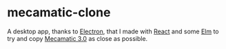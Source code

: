 # mecamatic-clone

A desktop app, thanks to [Electron](https://www.electronjs.org/), that I made with [React](https://reactjs.org/) and some [Elm](https://elm-lang.org/) to try and copy [Mecamatic 3.0](http://www.mecamatic.net/) as close as possible.
